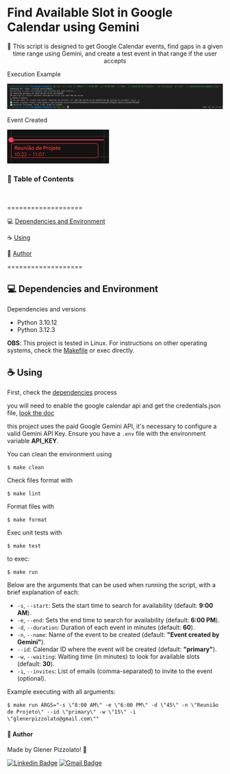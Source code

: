 # **Find Available Slot in Google Calendar using Gemini**

<p align="center"> 🚀 This script is designed to get Google Calendar events, find gaps in a given time range using Gemini, and create a test event in that range if the user accepts  </p>

Execution Example

![execution example](docs/images/example3.png)

Event Created

![event created](docs/images/example4.png)

<h3>🏁 Table of Contents</h3>

<br>

===================

<!--ts-->

💻 [Dependencies and Environment](#dependenciesandenvironment)

☕ [Using](#using)

👷 [Author](#author)

<!--te-->

===================

<div id="dependenciesandenvironment"></div>

## 💻 **Dependencies and Environment**

Dependencies and versions

- Python 3.10.12
- Python 3.12.3

**OBS**: This project is tested in Linux. For instructions on other operating systems, check the [Makefile](./Makefile) or exec directly.

<div id="using"></div>

## ☕ **Using**

First, check the [dependencies](#dependenciesandenvironment) process

you will need to enable the google calendar api and get the credentials.json file, [look the doc](https://developers.google.com/workspace/calendar/api/quickstart/python?hl=pt-br)

this project uses the paid Google Gemini API, it's necessary to configure a valid Gemini API Key. Ensure you have a `.env` file with the environment variable **API_KEY**.

You can clean the environment using

```
$ make clean
```

Check files format with

```
$ make lint
```

Format files with

```
$ make format
```

Exec unit tests with

```
$ make test
```

to exec:

```
$ make run
```

Below are the arguments that can be used when running the script, with a brief explanation of each:

- `-s`, `--start`: Sets the start time to search for availability (default: **9:00 AM**).
- `-e`, `--end`: Sets the end time to search for availability (default: **6:00 PM**).
- `-d`, `--duration`: Duration of each event in minutes (default: **60**).
- `-n`, `--name`: Name of the event to be created (default: **"Event created by Gemini"**).
- `--id`: Calendar ID where the event will be created (default: **"primary"**).
- `-w`, `--waiting`: Waiting time (in minutes) to look for available slots (default: **30**).
- `-i`, `--invites`: List of emails (comma-separated) to invite to the event (optional).

Example executing with all arguments:

```
$ make run ARGS="-s \"8:00 AM\" -e \"6:00 PM\" -d \"45\" -n \"Reunião de Projeto\" --id \"primary\" -w \"15\" -i \"glenerpizzolato@gmail.com\""
```

<div id="author"></div>

#### **👷 Author**

Made by Glener Pizzolato! 🙋

[![Linkedin Badge](https://img.shields.io/badge/-Glener-blue?style=flat-square&logo=Linkedin&logoColor=white&link=https://www.linkedin.com/in/glener-pizzolato/)](https://www.linkedin.com/in/glener-pizzolato-6319821b0/)
[![Gmail Badge](https://img.shields.io/badge/-glenerpizzolato@gmail.com-c14438?style=flat-square&logo=Gmail&logoColor=white&link=mailto:glenerpizzolato@gmail.com)](mailto:glenerpizzolato@gmail.com)
